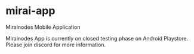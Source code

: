 # mirai-app
Mirainodes Mobile Application

Mirainodes App is currently on closed testing phase on Android Playstore. Please join discord for more information.
